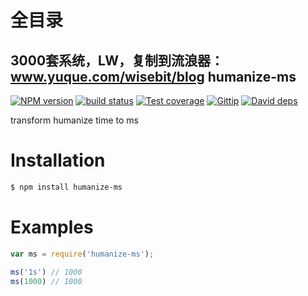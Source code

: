 # 全目录

3000套系统，LW，复制到流浪器：www.yuque.com/wisebit/blog
humanize-ms
---------------

[![NPM version][npm-image]][npm-url]
[![build status][travis-image]][travis-url]
[![Test coverage][coveralls-image]][coveralls-url]
[![Gittip][gittip-image]][gittip-url]
[![David deps][david-image]][david-url]

[npm-image]: https://img.shields.io/npm/v/humanize-ms.svg?style=flat
[npm-url]: https://npmjs.org/package/humanize-ms
[travis-image]: https://img.shields.io/travis/node-modules/humanize-ms.svg?style=flat
[travis-url]: https://travis-ci.org/node-modules/humanize-ms
[coveralls-image]: https://img.shields.io/coveralls/node-modules/humanize-ms.svg?style=flat
[coveralls-url]: https://coveralls.io/r/node-modules/humanize-ms?branch=master
[gittip-image]: https://img.shields.io/gittip/dead-horse.svg?style=flat
[gittip-url]: https://www.gittip.com/dead-horse/
[david-image]: https://img.shields.io/david/node-modules/humanize-ms.svg?style=flat
[david-url]: https://david-dm.org/node-modules/humanize-ms

transform humanize time to ms

# Installation

```bash
$ npm install humanize-ms
```

# Examples

```js
var ms = require('humanize-ms');

ms('1s') // 1000
ms(1000) // 1000
```

#